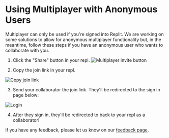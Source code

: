 # Using Multiplayer with Anonymous Users

Multiplayer can only be used if you're signed into Replit. We are working on some solutions to allow for anonymous multiplayer functionality but, in the meantime, follow these steps if you have an anonymous user who wants to collaborate with you. 

1. Click the "Share" button in your repl.
![Multiplayer invite button](/images/repls/multiplayer-invite-button.png)

2. Copy the join link in your repl. 

![Copy join link](/images/repls/multiplayer-invite-link.png)

3. Send your collaborator the join link. They'll be redirected to the sign in page below:

![Login](/images/repls/login.png)

4. After they sign in, they'll be redirected to back to your repl as a collaborator!

If you have any feedback, please let us know on our [feedback page](https://repl.it/feedback/).
